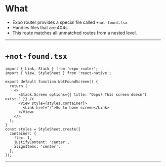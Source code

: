 # What
- Expo router provides a special file called `+not-found.tsx`
- Handles files that are 404s.
- This route matches all unmatched routes from a nested level.

---
# `+not-found.tsx`
``` tsx
import { Link, Stack } from 'expo-router';
import { View, StyleSheet } from 'react-native';

export default function NotFoundScreen() {
  return (
    <>
      <Stack.Screen options={{ title: "Oops! This screen doesn't exist." }} />
      <View style={styles.container}>
        <Link href="/">Go to home screen</Link>
      </View>
    </>
  );
}
const styles = StyleSheet.create({
  container: {
    flex: 1,
    justifyContent: 'center',
    alignItems: 'center',
  },
});
```

---

